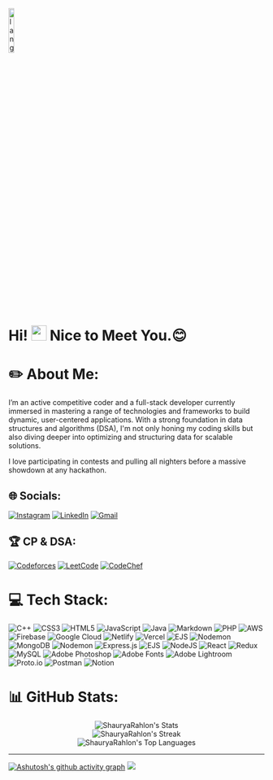 <p align="left"><img width=15%" src="https://github.com/alansmathew/alansmathew/raw/master/lang.gif" alt="lang image here" /></p>

# Hi! <img src="https://media.giphy.com/media/hvRJCLFzcasrR4ia7z/giphy.gif" width="30px"> Nice to Meet You.:blush:
# ✏️ About Me:

I’m an active competitive coder and a full-stack developer currently immersed in mastering a range of technologies and frameworks to build dynamic, user-centered applications. With a strong foundation in data structures and algorithms (DSA), I'm not only honing my coding skills but also diving deeper into optimizing and structuring data for scalable solutions.

I love participating in contests and pulling all nighters before a massive showdown at any hackathon.
## 🌐 Socials:

[![Instagram](https://img.shields.io/badge/Instagram-%23E4405F.svg?logo=Instagram&logoColor=white)](https://instagram.com/sh4urya.r)
[![LinkedIn](https://img.shields.io/badge/LinkedIn-%230077B5.svg?logo=linkedin&logoColor=white)](https://www.linkedin.com/in/shaurya-rahlon-326b6a262/)
[![Gmail](https://img.shields.io/badge/Gmail-D14836?logo=gmail&logoColor=white)](mailto:shauryarahlon.10@gmai.com)

## 🏆 CP & DSA:

[![Codeforces](https://img.shields.io/badge/Codeforces-%234CC61E.svg?logo=Codeforces&logoColor=white)](https://codeforces.com/profile/Shaurya003)
[![LeetCode](https://img.shields.io/badge/LeetCode-%23FFA116.svg?logo=LeetCode&logoColor=white)](https://leetcode.com/u/Staezr-32/)
[![CodeChef](https://img.shields.io/badge/CodeChef-%23A52A2A.svg?logo=CodeChef&logoColor=white)](https://www.codechef.com/users/shawn710)

# 💻 Tech Stack:

![C++](https://img.shields.io/badge/c++-%2300599C.svg?style=for-the-badge&logo=c%2B%2B&logoColor=white) ![CSS3](https://img.shields.io/badge/css3-%231572B6.svg?style=for-the-badge&logo=css3&logoColor=white) ![HTML5](https://img.shields.io/badge/html5-%23E34F26.svg?style=for-the-badge&logo=html5&logoColor=white) ![JavaScript](https://img.shields.io/badge/javascript-%23323330.svg?style=for-the-badge&logo=javascript&logoColor=%23F7DF1E) ![Java](https://img.shields.io/badge/java-%23ED8B00.svg?style=for-the-badge&logo=openjdk&logoColor=white) ![Markdown](https://img.shields.io/badge/markdown-%23000000.svg?style=for-the-badge&logo=markdown&logoColor=white) ![PHP](https://img.shields.io/badge/php-%23777BB4.svg?style=for-the-badge&logo=php&logoColor=white) ![AWS](https://img.shields.io/badge/AWS-%23FF9900.svg?style=for-the-badge&logo=amazon-aws&logoColor=white) ![Firebase](https://img.shields.io/badge/firebase-%23039BE5.svg?style=for-the-badge&logo=firebase) ![Google Cloud](https://img.shields.io/badge/GoogleCloud-%234285F4.svg?style=for-the-badge&logo=google-cloud&logoColor=white) ![Netlify](https://img.shields.io/badge/netlify-%23000000.svg?style=for-the-badge&logo=netlify&logoColor=#00C7B7) ![Vercel](https://img.shields.io/badge/vercel-%23000000.svg?style=for-the-badge&logo=vercel&logoColor=white) ![EJS](https://img.shields.io/badge/ejs-%23B4CA65.svg?style=for-the-badge&logo=ejs&logoColor=black) ![Nodemon](https://img.shields.io/badge/NODEMON-%23323330.svg?style=for-the-badge&logo=nodemon&logoColor=%BBDEAD) ![MongoDB](https://img.shields.io/badge/MongoDB-%234ea94b.svg?style=for-the-badge&logo=mongodb&logoColor=white) ![Nodemon](https://img.shields.io/badge/NODEMON-%23323330.svg?style=for-the-badge&logo=nodemon&logoColor=%BBDEAD) ![Express.js](https://img.shields.io/badge/express.js-%23404d59.svg?style=for-the-badge&logo=express&logoColor=%2361DAFB) ![EJS](https://img.shields.io/badge/ejs-%23B4CA65.svg?style=for-the-badge&logo=ejs&logoColor=black) ![NodeJS](https://img.shields.io/badge/node.js-6DA55F?style=for-the-badge&logo=node.js&logoColor=white) ![React](https://img.shields.io/badge/react-%2320232a.svg?style=for-the-badge&logo=react&logoColor=%2361DAFB) ![Redux](https://img.shields.io/badge/redux-%23593d88.svg?style=for-the-badge&logo=redux&logoColor=white) ![MySQL](https://img.shields.io/badge/mysql-4479A1.svg?style=for-the-badge&logo=mysql&logoColor=white) ![Adobe Photoshop](https://img.shields.io/badge/adobe%20photoshop-%2331A8FF.svg?style=for-the-badge&logo=adobe%20photoshop&logoColor=white) ![Adobe Fonts](https://img.shields.io/badge/Adobe%20Fonts-000B1D.svg?style=for-the-badge&logo=Adobe%20Fonts&logoColor=white) ![Adobe Lightroom](https://img.shields.io/badge/Adobe%20Lightroom-31A8FF.svg?style=for-the-badge&logo=Adobe%20Lightroom&logoColor=white) ![Proto.io](https://img.shields.io/badge/Proto.io-161637?style=for-the-badge&logo=proto.io&logoColor=00e5ff) ![Postman](https://img.shields.io/badge/Postman-FF6C37?style=for-the-badge&logo=postman&logoColor=white) ![Notion](https://img.shields.io/badge/Notion-%23000000.svg?style=for-the-badge&logo=notion&logoColor=white)

# 📊 GitHub Stats:
<div align="center">

![ShauryaRahlon's Stats](https://github-readme-stats.vercel.app/api?username=ShauryaRahlon&theme=radical&show_icons=true&hide_border=true&count_private=true)
<br/>
![ShauryaRahlon's Streak](https://github-readme-streak-stats.herokuapp.com/?user=ShauryaRahlon&theme=radical&hide_border=true)
<br/>
![ShauryaRahlon's Top Languages](https://github-readme-stats.vercel.app/api/top-langs/?username=ShauryaRahlon&theme=radical&show_icons=true&hide_border=true&layout=compact)
</div>

---


[![Ashutosh's github activity graph](https://github-readme-activity-graph.vercel.app/graph?username=ShauryaRahlon&bg_color=000000&color=ffffff&line=e51fff&point=ffffff&area=true&hide_border=true)](https://github.com/ashutosh00710/github-readme-activity-graph)
[![](https://visitcount.itsvg.in/api?id=ShauryaRahlon&icon=0&color=0)](https://visitcount.itsvg.in)
